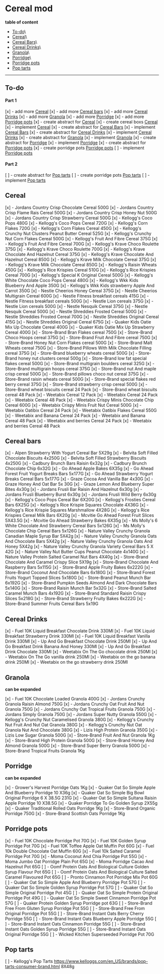 # Cereal mod


**table of content**

* [To-do](#to-do)\
* [Cereal](#cereal)\
* [Cereal Bars](#cereal_bars)\
* [Cereal Drinks](#cereal_drinks)\
* [Granola](#granola)\
* [Porridge](#porridge)\
* [Porridge pots](#porridge_pots)
* [Pop tarts](#pop_tarts)


---

## To-do

#### Part 1

  [x] - add more [Cereal](#cereal)
  [x] - add more [Cereal bars](#cereal_bars)
  [x] - add more [Cereal Drinks](#cereal_drinks)
  [x] - add more [Granola](#granola)
  [x] - add more [Porridge](#Porridge)
  [x] - add more [Porridge pots](#Porridge_pots)
  [x] - create abstract for [Cereal](#cereal)
  [x] - create cereal boxs [Cereal](#cereal)
  [x] - implement [Cereal](#cereal)
  [x] - create abstract for [Cereal Bars](#cereal_bars)
  [x] - implement [Cereal Bars](#cereal_bars)
  [x] - create abstract for [Cereal Drinks](#drinks)
  [x] - implement [Cereal Drinks](#drinks)
  [x] - create abstract for [Granola](#granola)
  [x] - implement [Granola](#granola)
  [x] - create abstract for [Porridge](#porridge)
  [x] - implement [Porridge](#porridge)
  [x] - create abstract for [Porridge pots](#porridge_pots)
  [x] - create porridge pots [Porridge pots](#porridge_pots)
  [ ] - implement [Porridge pots](#porridge_pots)

#### Part 2

  [ ] - create abstract for [Pop tarts](#pop_tarts)
  [ ] - create porridge pots [Pop tarts](#pop_tarts)
  [ ] - implement [Pop tarts](#pop_tarts)

## Cereal


[x] - Jordans Country Crisp Chocolate Cereal 500G
[x] - Jordans Country Crisp Flame Rais Cereal 500G
[x] - Jordans Country Crisp Honey Nut 500G
[x] - Jordans Country Crisp Strawberry Cereal 500G
[x] - Kellogg's Coco Pops 480G
[x] - Kellogg's Coco Pops Cereal 720G
[x] - Kellogg's Corn Flakes 720G
[x] - Kellogg's Corn Flakes Cereal 450G
[x] - Kellogg's Crunchy Nut Clusters Peanut Butter Cereal 525G
[x] - Kellogg's Crunchy Nut Corn Flakes Cereal 500G
[x] - Kellogg's Fruit And Fibre Cereal 375G
[x] - Kellogg's Fruit And Fibre Cereal 700G
[x] - Kellogg's Krave Choco Roulette 375G
[x] - Kellogg's Krave Choco Roulette 700G
[x] - Kellogg's Krave Chocolate And Hazelnut Cereal 375G
[x] - Kellogg's Krave Chocolate And Hazelnut Cereal 850G
[x] - Kellogg's Krave Milk Chocolate Cereal 375G
[x] - Kellogg's Krave Milk Chocolate Cereal 850G
[x] - Kellogg's Raisin Wheats 450G
[x] - Kellogg's Rice Krispies Cereal 510G
[x] - Kellogg's Rice Krispies Cereal 700G
[x] - Kellogg's Special K Original Cereal 500G
[x] - Kellogg's White Chocolate Coco Pops Cereal 480G
[x] - Kellogg's Wkk Kids Blueberry And Apple 350G
[x] - Kellogg's Wkk Kids strawberry Apple And Carrot 350G
[x] - Nestle Cheerios Honey Cereal 375G
[x] - Nestle Cheerios Multigrain Cereal 600G
[x] - Nestle Fitness breakfast cereals 415G
[x] - Nestle Fitness breakfast cereals 500G
[x] - Nestle Lion cereals 375G
[x] - Nestle Lion cereals 500G
[x] - Nestle Nesquik Cereal 375G
[x] - Nestle Nesquik Cereal 500G
[x] - Nestle Shreddies Frosted Cereal 500G
[x] - Nestle Shreddies Frosted Cereal 700G
[x] - Nestle Shreddies Original Cereal 415G
[x] - Nestle Shreddies Original Cereal 675G
[x] - Quaker Kids Oatie Mix Up Chocolate Cereal 400G
[x] - Quaker Kids Oatie Mix Up Strawberry Cereal 400G
[x] - Store-Brand Bran Flakes cereal 750G
[x] - Store-Brand Choco Hoops cereal 375G
[x] - Store-Brand Fruit And Fibre cereal 750G
[x] - Store-Brand Honey Nut Corn Flakes cereal 500G
[x] - Store-Brand Malt Wheats cereal 750G
[x] - Store-Brand Pillows With Milk Chocolate Filling cereal 375G
[x] - Store-Brand blueberry wheats cereal 500G
[x] - Store-Brand honey nut clusters cereal 500g
[x] - Store-Brand low fat special flakes cereal 500G
[x] - Store-Brand multigrain boulders cereal 325G
[x] - Store-Brand multigrain hoops cereal 375G
[x] - Store-Brand nut And maple crisp cereal 500G
[x] - Store-Brand pillows choco nut cereal 375G
[x] - Store-Brand raisin wheats cereal 500G
[x] - Store-Brand special flakes red berry cereal 375G
[x] - Store-Brand strawberry crisp cereal 500G
[x] - Store-Brand wheat biscuits cereal 24 Pack
[x] - Store-Brand wheat biscuits cereal 48 Pack
[x] - Weetabix Cereal 12 Pack
[x] - Weetabix Cereal 24 Pack
[x] - Weetabix Cereal 48 Pack
[x] - Weetabix Crispy Minis Chocolate Chip Cereal 600G
[x] - Weetabix Crispy Minis Fruit Nut Cereal 500G
[x] - Weetabix Oatibix Cereal 24 Pack
[x] - Weetabix Oatibix Flakes Cereal 550G
[x] - Weetabix and Banana Cereal 24 Pack
[x] - Weetabix and Banana Cereal 48 Pack
[x] - Weetabix and berries Cereal 24 Pack
[x] - Weetabix and berries Cereal 48 Pack


## Cereal bars


[x] - Alpen Strawberry With Yogurt Cereal Bar 5X29g
[x] - Belvita Soft Filled Chocolate Biscuits 4x250G
[x] - Belvita Soft Filled Strawberry Biscuits 4x250G
[x] - Cadbury Brunch Bars Raisin 6x32g
[x] - Cadbury Brunch Chocolate Chip 6x32G
[x] - Go Ahead Apple Bakes 6X35g
[x] - Go Ahead Forest Fruit Yogurt Breaks Bars 5x177G
[x] - Go Ahead Strawberry Yogurt Breaks Cereal Bars 5x177G
[x] - Graze Cocoa And Vanilla Bar 4x30G
[x] - Graze Honey And Oat Bar 5x 30G
[x] - Graze Lemon And Blueberry Super Bites 4x30g
[x] - Jordans Frusli Bar Raisin And Hazelnut 6x30g
[x] - Jordans Frusli Blueberry Burst 6x30g
[x] - Jordans Frusli Wild Berry 6x30g
[x] - Kellogg's Coco Pops Cereal Bar 6X20G
[x] - Kellogg's Frosties Cereal Bars 6X25G
[x] - Kellogg's Rice Krispie Squares Chocolate 4X36G
[x] - Kellogg's Rice Krispie Squares Marshmallow 4X28G
[x] - Kellogg's Rice Krispies Cereal Milk Bars 6X20g
[x] - Mcvitie Go Ahead Forest Fruit Slices 5X43.5G
[x] - Mcvitie Go Ahead Strawberry Bakes 6X35g
[x] - Ms Molly's 6 White Chocolate And Strawberry Cereal Bars 5x126G
[x] - Ms Molly's Chocolate Chip Cereal Bars 5x126G
[x] - Nature Valley Crunchy Granola Canadian Maple Syrup Bar 5X42g
[x] - Nature Valley Crunchy Granola Oats And Chocolate Bars 5X42g
[x] - Nature Valley Crunchy Granola Oats And Honey 5X42g
[x] - Nature Valley Crunchy Granola Variety Cereal Bars 5 X 42G
[x] - Nature Valley Nut Butter Cups Peanut Chocolate 4x140G
[x] - Nature Valley Protein Salted Caramel Nut Bars 4X40g
[x] - Store-Brand Chocolate And Caramel Crispy Slice 5X19g
[x] - Store-Brand Chocolate And Raspberry Bars 5x115G
[x] - Store-Brand Apple Fruity Bakes 6x222G
[x] - Store-Brand Coconut And Chocolate Bars 6x180G
[x] - Store-Brand Forest Fruits Yogurt Topped Slices 5x180G
[x] - Store-Brand Peanut Munch Bar 6x192G
[x] - Store-Brand Pumpkin Seeds Almond And Dark Chocolate Bars 5x140G
[x] - Store-Brand Raisin Munch Bar 5x32G
[x] - Store-Brand Salted Caramel Munch Bars 4x192G
[x] - Store-Brand Standard Raisin Crispy Slices 5x218G
[x] - Store-Brand Strawberry Fruity Bakes 6x222G
[x] - Store-Brand Summer Fruits Cereal Bars 5x19G


## Cereal Drinks


[x] - Fuel 10K Liquid Breakfast Chocolate Drink 330Ml
[x] - Fuel 10K Liquid Breakfast Strawberry Drink 330Ml
[x] - Fuel 10K Liquid Breakfast Vanilla Drink 330Ml
[x] - Up And Go Breakfast Chocolate Drink 250Ml
[x] - Up And Go Breakfast Drink Banana And Honey 330Ml
[x] - Up And Go Breakfast Drink Chocolate 330Ml
[x] - Weetabix On The Go chocolate drink 250Ml
[x] - Weetabix On The Go vanilla drink 250Ml
[x] - Weetabix on the go banana drink 250Ml
[x] - Weetabix on the go strawberry drink 250Ml



## Granola
**can be expanded**


[x] - Fuel 10K Chocolate Loaded Granola 400G
[x] - Jordans Crunchy Granola Raisin Almond 750G
[x] - Jordans Crunchy Oat Fruit And Nut Granola 750G
[x] - Jordans Crunchy Oat Tropical Fruits Granola 750G
[x] - Jordans Simply Granola 750G
[x] - Jordans Super Nutty Granola 550G
[x] - Kellogg's Crunchy Nut Caramelised Granola 380G
[x] - Kellogg's Crunchy Nut Fruit And Nut Oat Granola 380G
[x] - Kellogg's Crunchy Nut Oat Granola Nut And Chocolate 380G
[x] - Lizis High Protein Granola 350G
[x] - Lizis Low Sugar Granola 500G
[x] - Store-Brand Fruit And Nut Granola 1Kg
[x] - Store-Brand High Protein Granola 500G
[x] - Store-Brand Honey And Almond Granola 500G
[x] - Store-Brand Super Berry Granola 500G
[x] - Store-Brand Tropical Fruits Granola 1Kg

## Porridge
**can be expanded**


[x] - Grower's Harvest Porridge Oats 1Kg
[x] - Quaker Oat So Simple Apple And Blueberry Porridge 10 X36g
[x] - Quaker Oat So Simple Big Bowl Original Porridge 6 X 38.5G 231G
[x] - Quaker Oat So Simple Sultana Raisin Apple Porridge 10 X38.5G
[x] - Quaker Porridge To Go Golden Syrup 2X55g
[x] - Quaker Traditional Rolled Oats Porridge 1Kg
[x] - Store-Brand Organic Porridge 750G
[x] - Store-Brand Scottish Oats Porridge 1Kg


## Porridge pots


[x] - Fuel 10K Chocolate Porridge Pot 70G
[x] - Fuel 10K Golden Syrup Porridge Pot 70G
[x] - Fuel 10K Toffee Apple Oat Muffin Pot 60G
[x] - Fuel 10k Double Chocolate Oat Muffin 60G
[x] - Fuel 10k Salted Caramel Porridge Pot 70G
[x] - Moma Coconut And Chia Porridge Pot 55G
[x] - Moma Jumbo Oat Porridge Plain Pot 65G
[x] - Moma Porridge Cacao And Hazelnut Pot 65G
[ ] - Oomf Protein Oats And Biological Culture Golden Syrup Flavour Pot 65G
[ ] - Oomf Protein Oats And Biological Culture Salted Caramel Flavoured Pot 65G
[ ] - Pronto Cinnamon Pot Porridge Mix Pot 60G
[ ] - Quaker Oat So Simple Apple And Blueberry Porridge Pot 57G
[ ] - Quaker Oat So Simple Golden Syrup Porridge Pot 57G
[ ] - Quaker Oat So Simple Original Porridge Pot 45G
[ ] - Quaker Oat So Simple Protein Original Porridge Pot 49G
[ ] - Quaker Oat So Simple Sweet Cinnamon Porridge Pot 57G
[ ] - Quaker Protein Golden Syrup Porridge pot 63G
[ ] - Store-Brand Free From Gluten Syrup Porridge Pot 55G
[ ] - Store-Brand Free From Original Porridge Pot 55G
[ ] - Store-Brand Instant Oats Berry Cherry Porridge 55G
[ ] - Store-Brand Instant Oats Blueberry Apple Porridge 55G
[ ] - Store-Brand Instant Oats Cinnamon Porridge 55G
[ ] - Store-Brand Instant Oats Golden Syrup Porridge 55G
[ ] - Store-Brand Instant Oats Original Porridge 55G
[ ] - Wicked Kitchen Superseeded Porridge Pot 70G


## Pop tarts

[ ] - Kellogg's Pop Tarts https://www.kelloggs.com/en_US/brands/pop-tarts-consumer-brand.html 8X48g
